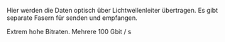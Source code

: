 Hier werden die Daten optisch über Lichtwellenleiter übertragen.
Es gibt separate Fasern für senden und empfangen.

Extrem hohe Bitraten.
Mehrere 100 Gbit / s